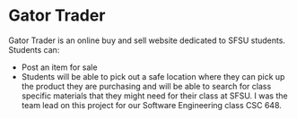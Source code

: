 # Gator Trader

Gator Trader is an online buy and sell website dedicated to SFSU students. Students can:

* Post an item for sale
* Students will be able to pick out a safe location where they can pick up the product they are purchasing and will be able to search for class specific materials that they might need for their class at SFSU. I was the team lead on this project for our Software Engineering class CSC 648.

